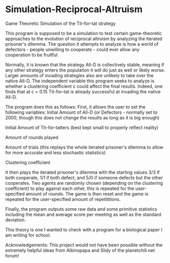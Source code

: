 # Simulation-Reciprocal-Altruism
Game Theoretic Simulation of the Tit-for-tat strategy

This program is supposed to be a simulation to test certain game-theoretic approaches to the evolution of reciprocal altruism by analyzing the iterated prisoner's dilemma.
The question it attempts to analyze is how a world of defectors - people unwilling to cooperate - could ever allow any cooperation to be fruitful.

Normally, it is known that the strategy All-D is collectively stable, meaning if any other strategy enters the population it will do just as well or likely worse. 
Larger amounts of invading strategies also are unlikely to take over the native All-D. The independent variable this program seeks to analyze is whether a clustering coefficient c could affect the final results. Indeed, one finds that at c = 0.15 Tit-for-tat is already successful at invading the native All-D.

The program does this as follows:
First, it allows the user to set the following variables:
Initial Amount of All-D (or Defectors - normally set to 2000, though this does not change the results as long as it is big enough)

Initial Amount of Tit-for-tatters (best kept small to properly reflect reality)

Amount of rounds played

Amount of trials (this replays the whole iterated prisoner's dilemma to allow for more accurate and less stochastic statistics)

Clustering coefficient

It then plays the iterated prisoner's dilemma with the starting values 3/3 if both cooperate, 1/1 if both defect, and 5/0 if someone defects but the other cooperates.
Two agents are randomly chosen (depending on the clustering coefficient) to play against each other, this is repeated for the user-specified amount of rounds.
The game is then reset and the game is repeated for the user-specified amount of repetititions.

Finally, the program outputs some raw data and some primitive statistics including the mean and average score per meeting as well as the standard deviation.

This theory is one I wanted to check with a program for a biological paper I am writing for school.


Acknowledgements:
This project would not have been possible without the extremely helpful ideas from Albinopapa and Slidy of the planetchili.net forum!
